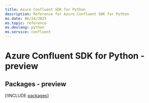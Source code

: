 ```yaml
---
title: Azure Confluent SDK for Python
description: Reference for Azure Confluent SDK for Python
ms.date: 06/24/2025
ms.topic: reference
ms.devlang: python
ms.service: confluent
---
```

# Azure Confluent SDK for Python - preview
## Packages - preview
[!INCLUDE [packages](confluent-index.md)]